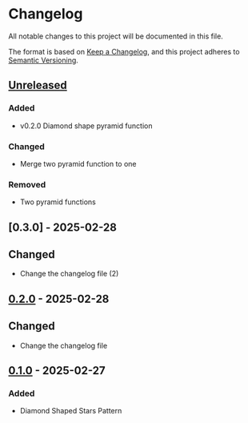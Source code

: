 # Changelog

All notable changes to this project will be documented in this file.

The format is based on [Keep a Changelog](https://keepachangelog.com/en/1.1.0/),
and this project adheres to [Semantic Versioning](https://semver.org/spec/v2.0.0.html).

## [Unreleased]

### Added

- v0.2.0 Diamond shape pyramid function

### Changed

- Merge two pyramid function to one

### Removed

- Two pyramid functions

## [0.3.0] - 2025-02-28

## Changed

- Change the changelog file (2)

## [0.2.0] - 2025-02-28

## Changed

- Change the changelog file

## [0.1.0] - 2025-02-27

### Added

- Diamond Shaped Stars Pattern

[unreleased]: https://github.com/JanayAlam/guild1/compare/v0.3.0...HEAD
[0.2.0]: https://github.com/JanayAlam/guild1/compare/v0.2.0...v0.3.0
[0.2.0]: https://github.com/JanayAlam/guild1/compare/v0.1.0...v0.2.0
[0.1.0]: https://github.com/olivierlacan/keep-a-changelog/releases/tag/v0.1.0
